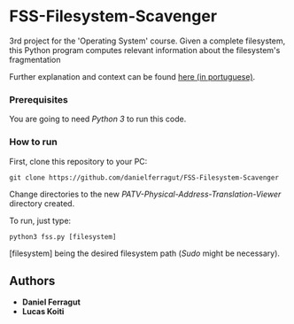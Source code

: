 # FSS-Filesystem-Scavenger
3rd project for the 'Operating System' course. Given a complete filesystem, this Python program computes relevant information about the filesystem's fragmentation

Further explanation and context can be found [here (in portuguese)](https://lasca.ic.unicamp.br/paulo/courses/so/2019s2/exp/exp02.html).

<!-- ## Getting Started

If you want to try  -->

### Prerequisites

You are going to need *Python 3* to run this code.

### How to run

First, clone this repository to your PC:

```
git clone https://github.com/danielferragut/FSS-Filesystem-Scavenger
```

Change directories to the new *PATV-Physical-Address-Translation-Viewer* directory created.

To run, just type:
```
python3 fss.py [filesystem]
```
[filesystem] being the desired filesystem path (*Sudo* might be necessary).

## Authors

* **Daniel Ferragut**
* **Lucas Koiti**
